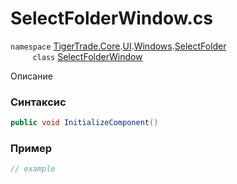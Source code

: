 
# SelectFolderWindow.cs
`namespace` [TigerTrade.Core](../../../../../../TigerTrade.Core.md).[UI](../../../../../../TigerTrade.Core/UI.md).[Windows](../../../../../../TigerTrade.Core/UI/Windows.md).[SelectFolder](../../../../../../TigerTrade.Core/UI/Windows/SelectFolder.md)  
&nbsp;&nbsp;&nbsp;&nbsp;&nbsp;&nbsp;&nbsp;&nbsp;&nbsp;`class` [SelectFolderWindow](../../SelectFolderWindow.cs.md)

Описание

### Синтаксис
```csharp
public void InitializeComponent()
```


### Пример  
```csharp
// example
```
                    
                    
